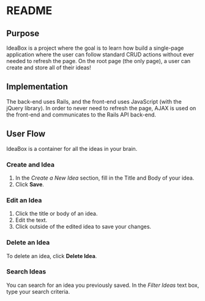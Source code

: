 # README

## Purpose

IdeaBox is a project where the goal is to learn how build a single-page application where the user can follow standard CRUD actions without ever needed to refresh the page. On the root page (the only page), a user can create and store all of their ideas!

## Implementation

The back-end uses Rails, and the front-end uses JavaScript (with the jQuery library). In order to never need to refresh the page, AJAX is used on the front-end and communicates to the Rails API back-end.

## User Flow

IdeaBox is a container for all the ideas in your brain.

### Create and Idea

1. In the _Create a New Idea_ section, fill in the Title and Body of your idea.
2. Click **Save**.

### Edit an Idea

1. Click the title or body of an idea.
2. Edit the text.
3. Click outside of the edited idea to save your changes.

### Delete an Idea

To delete an idea, click **Delete Idea**.

### Search Ideas

You can search for an idea you previously saved. In the _Filter Ideas_ text box, type your search criteria.
